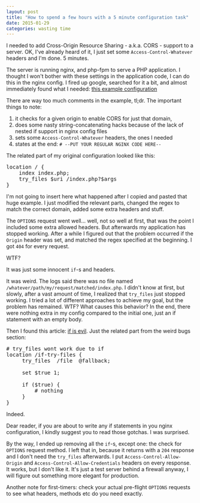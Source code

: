 ```yaml
---
layout: post
title: "How to spend a few hours with a 5 minute configuration task"
date: 2015-01-29
categories: wasting time
---
```

I needed to add Cross-Origin Resource Sharing - a.k.a. CORS - support to a server. OK, I've already heard of it, I just set some `Access-Control-Whatever` headers and I'm done. 5 minutes.

The server is running nginx, and php-fpm to serve a PHP application. I thought I won't bother with these settings in the application code, I can do this in the nginx config.
I fired up google, searched for it a bit, and almost immediately found what I needed: [this example configuration][cors-nginx]

There are way too much comments in the example, tl;dr.
The important things to note:

1. it checks for a given origin to enable CORS for just that domain,
2. does some nasty string-concatenating hacks because of the lack of nested if support in nginx config files
3. sets some `Access-Control-Whatever` headers, the ones I needed
4. states at the end: `# --PUT YOUR REGULAR NGINX CODE HERE--`

The related part of my original configuration looked like this:

<pre>
location / {
    index index.php;
    try_files $uri /index.php?$args
}
</pre>

I'm not going to insert here what happened after I copied and pasted that huge example. I just modified the relevant parts, changed the regex to match the correct domain, added some extra headers and stuff.

The `OPTIONS` request went well... well, not so well at first, that was the point I included some extra allowed headers. But afterwards my application has stopped working. After a while I figured out that the problem occurred if the `Origin` header was set, and matched the regex specified at the beginning.
I got `404` for every request.

WTF?

It was just some innocent `if`-s and headers.

It was weird. The logs said there was no file named `/whatever/path/my/request/matched/index.php`. I didn't know at first, but slowly, after a vast amount of time, I realized that `try_files` just stopped working. I tried a lot of different approaches to achieve my goal, but the problem has remained. WTF? What causes this behavior? In the end, there were nothing extra in my config compared to the initial one, just an if statement with an empty body.

Then I found this article: [if is evil]. Just the related part from the weird bugs section:

<pre>
# try_files wont work due to if
location /if-try-files {
     try_files  /file  @fallback;

     set $true 1;

     if ($true) {
         # nothing
     }
}
</pre>

Indeed.

Dear reader, if you are about to write any if statements in you nginx configuration, I kindly suggest you to read those gotchas. I was surprised.

By the way, I ended up removing all the `if`-s, except one: the check for `OPTIONS` request method. I left that in, because it returns with a `204` response and I don't need the `try_files` afterwards. I put `Access-Control-Allow-Origin` and `Access-Control-Allow-Credentials` headers on every response. It works, but I don't like it. It's just a test server behind a firewall anyway, I will figure out something more elegant for production.

Another note for first-timers: check your actual pre-flight `OPTIONS` requests to see what headers, methods etc do you need exactly.


[cors-nginx]: http://enable-cors.org/server_nginx.html
[if is evil]: http://wiki.nginx.org/IfIsEvil
